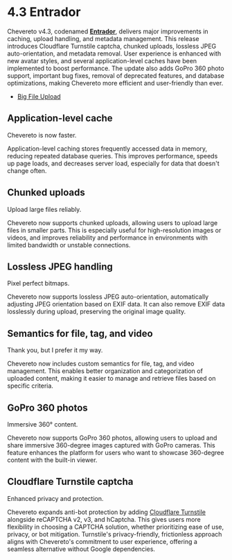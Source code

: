 # 4.3 Entrador

Chevereto v4.3, codenamed [**Entrador**](https://dle.rae.es/entrador), delivers major improvements in caching, upload handling, and metadata management. This release introduces Cloudflare Turnstile captcha, chunked uploads, lossless JPEG auto-orientation, and metadata removal. User experience is enhanced with new avatar styles, and several application-level caches have been implemented to boost performance. The update also adds GoPro 360 photo support, important bug fixes, removal of deprecated features, and database optimizations, making Chevereto more efficient and user-friendly than ever.

- [Big File Upload](https://blog.chevereto.com/upcoming/big-file-upload/)

## Application-level cache

Chevereto is now faster.

Application-level caching stores frequently accessed data in memory, reducing repeated database queries. This improves performance, speeds up page loads, and decreases server load, especially for data that doesn't change often.

## Chunked uploads

Upload large files reliably.

Chevereto now supports chunked uploads, allowing users to upload large files in smaller parts. This is especially useful for high-resolution images or videos, and improves reliability and performance in environments with limited bandwidth or unstable connections.

## Lossless JPEG handling

Pixel perfect bitmaps.

Chevereto now supports lossless JPEG auto-orientation, automatically adjusting JPEG orientation based on EXIF data. It can also remove EXIF data losslessly during upload, preserving the original image quality.

## Semantics for file, tag, and video

Thank you, but I prefer it my way.

Chevereto now includes custom semantics for file, tag, and video management. This enables better organization and categorization of uploaded content, making it easier to manage and retrieve files based on specific criteria.

## GoPro 360 photos

Immersive 360° content.

Chevereto now supports GoPro 360 photos, allowing users to upload and share immersive 360-degree images captured with GoPro cameras. This feature enhances the platform for users who want to showcase 360-degree content with the built-in viewer.

## Cloudflare Turnstile captcha

Enhanced privacy and protection.

Chevereto expands anti-bot protection by adding [Cloudflare Turnstile](https://www.cloudflare.com/application-services/products/turnstile/) alongside reCAPTCHA v2, v3, and hCaptcha. This gives users more flexibility in choosing a CAPTCHA solution, whether prioritizing ease of use, privacy, or bot mitigation. Turnstile's privacy-friendly, frictionless approach aligns with Chevereto's commitment to user experience, offering a seamless alternative without Google dependencies.
